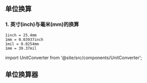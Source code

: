 ## 单位换算

### 1. 英寸(inch)与毫米(mm)的换算


```
1inch = 25.4mm
1mm = 0.03937inch
1mil = 0.0254mm
1mm = 39.37mil
```
import UnitConverter from '@site/src/components/UnitConverter';

## 单位换算器



<UnitConverter unit1="inch" unit2="mm" conversionFactor={25.4} />

<UnitConverter unit1="mm" unit2="mil" conversionFactor={0.0254} />

